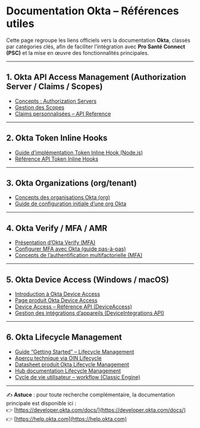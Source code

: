 # Documentation Okta – Références utiles

Cette page regroupe les liens officiels vers la documentation **Okta**, classés par catégories clés, afin de faciliter l’intégration avec **Pro Santé Connect (PSC)** et la mise en œuvre des fonctionnalités principales.

---

## 1. Okta API Access Management (Authorization Server / Claims / Scopes)

- [Concepts : Authorization Servers](https://developer.okta.com/docs/concepts/auth-servers/)  
- [Gestion des Scopes](https://help.okta.com/en-us/content/topics/security/api-config-scopes.htm)  
- [Claims personnalisées – API Reference](https://developer.okta.com/docs/api/openapi/okta-management/management/tag/AuthorizationServerClaims/)  

---

## 2. Okta Token Inline Hooks

- [Guide d’implémentation Token Inline Hook (Node.js)](https://developer.okta.com/docs/guides/token-inline-hook/nodejs/main/)  
- [Référence API Token Inline Hooks](https://developer.okta.com/docs/reference/token-hook/)  

---

## 3. Okta Organizations (org/tenant)

- [Concepts des organisations Okta (org)](https://developer.okta.com/docs/concepts/okta-organizations/)  
- [Guide de configuration initiale d’une org Okta](https://developer.okta.com/docs/guides/set-up-org/main/)  

---

## 4. Okta Verify / MFA / AMR

- [Présentation d’Okta Verify (MFA)](https://help.okta.com/en-us/content/topics/mobile/okta-verify-overview.htm)  
- [Configurer MFA avec Okta (guide pas-à-pas)](https://developer.okta.com/docs/guides/mfa/ga/main/)  
- [Concepts de l’authentification multifactorielle (MFA)](https://developer.okta.com/docs/concepts/iam-overview-authentication-factors/)  

---

## 5. Okta Device Access (Windows / macOS)

- [Introduction à Okta Device Access](https://help.okta.com/oie/en-us/content/topics/oda/oda-overview.htm)  
- [Page produit Okta Device Access](https://www.okta.com/products/device-access/)  
- [Device Access – Référence API (DeviceAccess)](https://developer.okta.com/docs/api/openapi/okta-management/management/tag/DeviceAccess/)  
- [Gestion des intégrations d’appareils (DeviceIntegrations API)](https://developer.okta.com/docs/api/openapi/okta-management/management/tag/DeviceIntegrations/)  

---

## 6. Okta Lifecycle Management

- [Guide “Getting Started” – Lifecycle Management](https://www.okta.com/solutions/lifecycle-management/getting-started-guide/)  
- [Aperçu technique via OIN Lifecycle](https://developer.okta.com/docs/guides/oin-lifecycle-mgmt-overview/)  
- [Datasheet produit Okta Lifecycle Management](https://www.okta.com/resources/datasheet-okta-lifecycle-management/)  
- [Hub documentation Lifecycle Management](https://support.okta.com/help/s/product-hub/oie/lifecycle-management?language=en_US)  
- [Cycle de vie utilisateur – workflow (Classic Engine)](https://help.okta.com/en-us/content/topics/provisioning/lcm/lcm-provisioning-workflow.htm) 
---

✍️ **Astuce** : pour toute recherche complémentaire, la documentation principale est disponible ici :  
👉 [https://developer.okta.com/docs/](https://developer.okta.com/docs/)  
👉 [https://help.okta.com](https://help.okta.com)  
